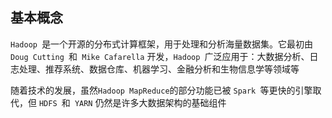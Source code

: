 ## 基本概念

`Hadoop `是一个开源的分布式计算框架，用于处理和分析海量数据集。它最初由 `Doug Cutting `和` Mike Cafarella` 开发，`Hadoop `广泛应用于：大数据分析、日志处理、推荐系统、数据仓库、机器学习、金融分析和生物信息学等领域等

随着技术的发展，虽然` Hadoop MapReduce `的部分功能已被 `Spark `等更快的引擎取代，但 `HDFS `和` YARN` 仍然是许多大数据架构的基础组件